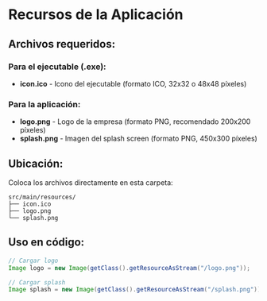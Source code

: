 # Recursos de la Aplicación

## Archivos requeridos:

### Para el ejecutable (.exe):
- **icon.ico** - Icono del ejecutable (formato ICO, 32x32 o 48x48 píxeles)

### Para la aplicación:
- **logo.png** - Logo de la empresa (formato PNG, recomendado 200x200 píxeles)
- **splash.png** - Imagen del splash screen (formato PNG, 450x300 píxeles)

## Ubicación:
Coloca los archivos directamente en esta carpeta:
```
src/main/resources/
├── icon.ico
├── logo.png
└── splash.png
```

## Uso en código:
```java
// Cargar logo
Image logo = new Image(getClass().getResourceAsStream("/logo.png"));

// Cargar splash
Image splash = new Image(getClass().getResourceAsStream("/splash.png"));
```